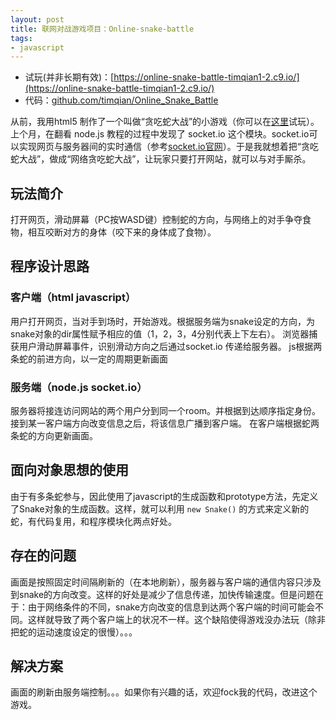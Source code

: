 ```yaml
---
layout: post
title: 联网对战游戏项目：Online-snake-battle
tags: 
- javascript
---
```


* 试玩(并非长期有效)：[https://online-snake-battle-timqian1-2.c9.io/](https://online-snake-battle-timqian1-2.c9.io/)
* 代码：[github.com/timqian/Online_Snake_Battle](https://github.com/timqian/Online_Snake_Battle)

从前，我用html5 制作了一个叫做“贪吃蛇大战”的小游戏（你可以在[这里]()试玩）。上个月，在翻看 node.js 教程的过程中发现了 socket.io 这个模块。socket.io可以实现网页与服务器间的实时通信（参考[socket.io官网](http://socket.io/)）。于是我就想着把“贪吃蛇大战”，做成“网络贪吃蛇大战”，让玩家只要打开网站，就可以与对手厮杀。

## 玩法简介

打开网页，滑动屏幕（PC按WASD键）控制蛇的方向，与网络上的对手争夺食物，相互咬断对方的身体（咬下来的身体成了食物）。

## 程序设计思路

### 客户端（html javascript）

用户打开网页，当对手到场时，开始游戏。根据服务端为snake设定的方向，为snake对象的dir属性赋予相应的值（1，2，3，4分别代表上下左右）。
浏览器捕获用户滑动屏幕事件，识别滑动方向之后通过socket.io 传递给服务器。
js根据两条蛇的前进方向，以一定的周期更新画面

### 服务端（node.js socket.io）

服务器将接连访问网站的两个用户分到同一个room。并根据到达顺序指定身份。
接到某一客户端方向改变信息之后，将该信息广播到客户端。
在客户端根据蛇两条蛇的方向更新画面。

## 面向对象思想的使用

由于有多条蛇参与，因此使用了javascript的生成函数和prototype方法，先定义了Snake对象的生成函数。这样，就可以利用 `new Snake()` 的方式来定义新的蛇，有代码复用，和程序模块化两点好处。

## 存在的问题

画面是按照固定时间隔刷新的（在本地刷新），服务器与客户端的通信内容只涉及到snake的方向改变。这样的好处是减少了信息传递，加快传输速度。但是问题在于：由于网络条件的不同，snake方向改变的信息到达两个客户端的时间可能会不同。这样就导致了两个客户端上的状况不一样。这个缺陷使得游戏没办法玩（除非把蛇的运动速度设定的很慢）。。。

## 解决方案

画面的刷新由服务端控制。。。如果你有兴趣的话，欢迎fock我的代码，改进这个游戏。





